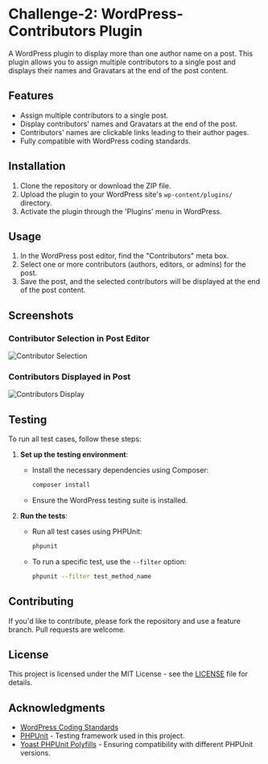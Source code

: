 

# Challenge-2: WordPress-Contributors Plugin

A WordPress plugin to display more than one author name on a post. This plugin allows you to assign multiple contributors to a single post and displays their names and Gravatars at the end of the post content.

## Features

- Assign multiple contributors to a single post.
- Display contributors' names and Gravatars at the end of the post.
- Contributors' names are clickable links leading to their author pages.
- Fully compatible with WordPress coding standards.

## Installation

1. Clone the repository or download the ZIP file.
2. Upload the plugin to your WordPress site's `wp-content/plugins/` directory.
3. Activate the plugin through the 'Plugins' menu in WordPress.

## Usage

1. In the WordPress post editor, find the "Contributors" meta box.
2. Select one or more contributors (authors, editors, or admins) for the post.
3. Save the post, and the selected contributors will be displayed at the end of the post content.

## Screenshots

### Contributor Selection in Post Editor
![Contributor Selection](https://github.com/user-attachments/assets/ff3e1b2e-0385-4656-a21e-5cadbc3aa27f)


### Contributors Displayed in Post
![Contributors Display](https://github.com/user-attachments/assets/b5c2b982-bf5a-4b66-9e72-d01331846bca)

## Testing

To run all test cases, follow these steps:

1. **Set up the testing environment**:
    - Install the necessary dependencies using Composer:
      ```bash
      composer install
      ```
    - Ensure the WordPress testing suite is installed.

2. **Run the tests**:
    - Run all test cases using PHPUnit:
      ```bash
      phpunit
      ```
    - To run a specific test, use the `--filter` option:
      ```bash
      phpunit --filter test_method_name
      ```

## Contributing

If you'd like to contribute, please fork the repository and use a feature branch. Pull requests are welcome.

## License

This project is licensed under the MIT License - see the [LICENSE](LICENSE) file for details.

## Acknowledgments

- [WordPress Coding Standards](https://developer.wordpress.org/coding-standards/wordpress-coding-standards/)
- [PHPUnit](https://phpunit.de/) - Testing framework used in this project.
- [Yoast PHPUnit Polyfills](https://github.com/Yoast/PHPUnit-Polyfills) - Ensuring compatibility with different PHPUnit versions.
